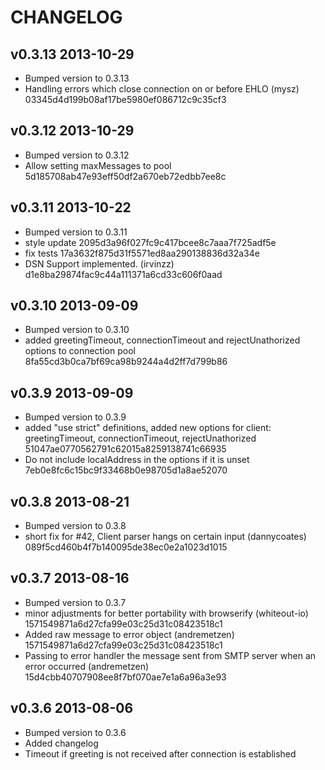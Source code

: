# CHANGELOG

## v0.3.13 2013-10-29

  * Bumped version to 0.3.13
  * Handling errors which close connection on or before EHLO (mysz) 03345d4d199b08af17be5980ef086712c9c35cf3

## v0.3.12 2013-10-29

  * Bumped version to 0.3.12
  * Allow setting maxMessages to pool 5d185708ab47e93eff50df2a670eb72edbb7ee8c

## v0.3.11 2013-10-22

  * Bumped version to 0.3.11
  * style update 2095d3a96f027fc9c417bcee8c7aaa7f725adf5e
  * fix tests 17a3632f875d31f5571ed8aa290138836d32a34e
  * DSN Support implemented. (irvinzz) d1e8ba29874fac9c44a111371a6cd33c606f0aad

## v0.3.10 2013-09-09

  * Bumped version to 0.3.10
  * added greetingTimeout, connectionTimeout and rejectUnathorized options to connection pool 8fa55cd3b0ca7bf69ca98b9244a4d2ff7d799b86

## v0.3.9 2013-09-09

  * Bumped version to 0.3.9
  * added "use strict" definitions, added new options for client: greetingTimeout, connectionTimeout, rejectUnathorized 51047ae0770562791c62015a8259138741c66935
  * Do not include localAddress in the options if it is unset 7eb0e8fc6c15bc9f33468b0e98705d1a8ae52070

## v0.3.8 2013-08-21

  * Bumped version to 0.3.8
  * short fix for #42, Client parser hangs on certain input (dannycoates) 089f5cd460b4f7b140095de38ec0e2a1023d1015

## v0.3.7 2013-08-16

  * Bumped version to 0.3.7
  * minor adjustments for better portability with browserify (whiteout-io) 1571549871a6d27cfa99e03c25d31c08423518c1
  * Added raw message to error object (andremetzen) 1571549871a6d27cfa99e03c25d31c08423518c1
  * Passing to error handler the message sent from SMTP server when an error occurred (andremetzen) 15d4cbb40707908ee8f7bf070ae7e1a6a96a3e93

## v0.3.6 2013-08-06

  * Bumped version to 0.3.6
  * Added changelog
  * Timeout if greeting is not received after connection is established